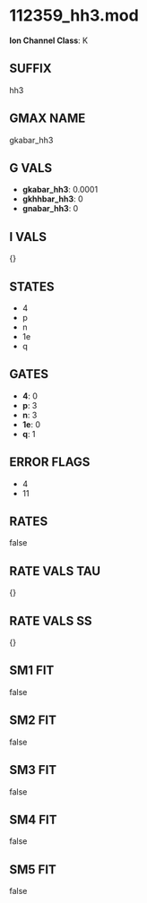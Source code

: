 # 112359_hh3.mod

**Ion Channel Class**: K

## SUFFIX

hh3

## GMAX NAME

gkabar_hh3

## G VALS

- **gkabar_hh3**: 0.0001
- **gkhhbar_hh3**: 0
- **gnabar_hh3**: 0

## I VALS

{}

## STATES

- 4
- p
- n
- 1e
- q

## GATES

- **4**: 0
- **p**: 3
- **n**: 3
- **1e**: 0
- **q**: 1

## ERROR FLAGS

- 4
- 11

## RATES

false

## RATE VALS TAU

{}

## RATE VALS SS

{}

## SM1 FIT

false

## SM2 FIT

false

## SM3 FIT

false

## SM4 FIT

false

## SM5 FIT

false
